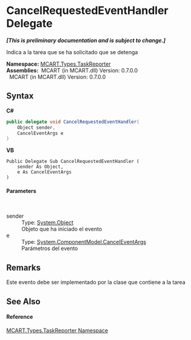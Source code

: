 # CancelRequestedEventHandler Delegate
 _**\[This is preliminary documentation and is subject to change.\]**_

Indica a la tarea que se ha solicitado que se detenga

**Namespace:**&nbsp;<a href="256f3901-18cb-eeca-835c-7de778822db3">MCART.Types.TaskReporter</a><br />**Assemblies:**&nbsp;&nbsp;MCART (in MCART.dll) Version: 0.7.0.0<br />&nbsp;&nbsp;MCART (in MCART.dll) Version: 0.7.0.0<br />

## Syntax

**C#**<br />
``` C#
public delegate void CancelRequestedEventHandler(
	Object sender,
	CancelEventArgs e
)
```

**VB**<br />
``` VB
Public Delegate Sub CancelRequestedEventHandler ( 
	sender As Object,
	e As CancelEventArgs
)
```


#### Parameters
&nbsp;<dl><dt>sender</dt><dd>Type: <a href="http://msdn2.microsoft.com/es-es/library/e5kfa45b" target="_blank">System.Object</a><br />Objeto que ha iniciado el evento</dd><dt>e</dt><dd>Type: <a href="http://msdn2.microsoft.com/es-es/library/9ws52wzb" target="_blank">System.ComponentModel.CancelEventArgs</a><br />Parámetros del evento</dd></dl>

## Remarks
Este evento debe ser implementado por la clase que contiene a la tarea

## See Also


#### Reference
<a href="256f3901-18cb-eeca-835c-7de778822db3">MCART.Types.TaskReporter Namespace</a><br />